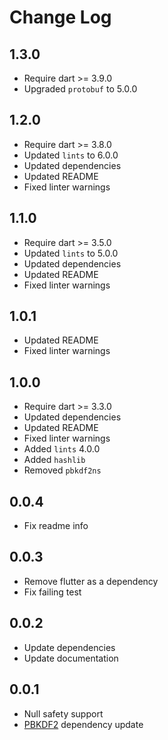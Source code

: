 # Change Log

## 1.3.0

* Require dart >= 3.9.0
* Upgraded `protobuf` to 5.0.0

## 1.2.0

* Require dart >= 3.8.0
* Updated `lints` to 6.0.0
* Updated dependencies
* Updated README
* Fixed linter warnings

## 1.1.0

* Require dart >= 3.5.0
* Updated `lints` to 5.0.0
* Updated dependencies
* Updated README
* Fixed linter warnings

## 1.0.1

* Updated README
* Fixed linter warnings

## 1.0.0

* Require dart >= 3.3.0
* Updated dependencies
* Updated README
* Fixed linter warnings
* Added `lints` 4.0.0
* Added `hashlib`
* Removed `pbkdf2ns`

## 0.0.4

* Fix readme info

## 0.0.3

* Remove flutter as a dependency
* Fix failing test

## 0.0.2

* Update dependencies
* Update documentation

## 0.0.1

* Null safety support
* [PBKDF2](https://github.com/G0mb/pbkdf2) dependency update
